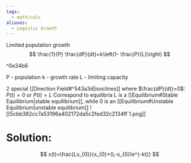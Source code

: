 ```yaml
---
tags:
  - math/calc
aliases:
  - Logistic Growth
---
```

Limited population growth
$$
\frac{1}{P} \frac{dP}{dt}=k\left(1- \frac{P}{L}\right)
$$

^0e34b6

P - population
k - growth rate
L - limiting capacity

2 special [[Direction Field#^543a3d|isoclines]] where $\frac{dP}{dt}=0$: $P(t)=0$ or $P(t)=L$
Correspond to equilibria
L is a [[Equilibrium#Stable Equilibrium|stable equilibrium]], while 0 is an [[Equilibrium#Unstable Equilibrium|unstable equilibrium]]
![[5cbb382cc7a53196a402172da5c2fed32c2134ff 1.png]]
# Solution:
$$
x(t)=\frac{Lx_{0}}{x_{0}+(L-x_{0})e^{-kt}}
$$